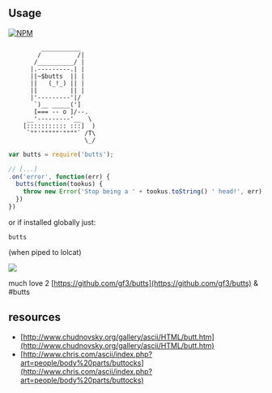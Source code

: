 ## Usage

[![NPM](https://nodei.co/npm/butts.png?downloads=true)](https://www.npmjs.org/package/butts)

```
         ___________ 
        /          /| 
       /__________/ | 
      |.---------.| |
      ||~$butts  || | 
      ||   (_!_) || |             
      ||         || |               
      |'---------'|/                
       `)__ _____(']                
       [=== -- o ]/--.          
     __'---------'__  \ 
    [::::::::::: :::]  ) 
     `""'"""""'""""` /T\ 
                     \_/ 

```

``` javaScript
var butts = require('butts');

// [...]
.on('error', function(err) {
  butts(function(tookus) {
    throw new Error('Stop being a ' + tookus.toString() ' head!', err);
  })
})
```

or if installed globally just:

`butts`

(when piped to lolcat)

![](http://i.imgur.com/z4DoqpS.png)

much love 2 [https://github.com/gf3/butts](https://github.com/gf3/butts) & #butts

## resources

* [http://www.chudnovsky.org/gallery/ascii/HTML/butt.htm](http://www.chudnovsky.org/gallery/ascii/HTML/butt.htm)
* [http://www.chris.com/ascii/index.php?art=people/body%20parts/buttocks](http://www.chris.com/ascii/index.php?art=people/body%20parts/buttocks)

